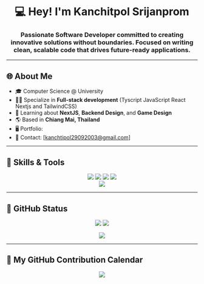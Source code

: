 <h1 align="center">💻 Hey! I'm Kanchitpol Srijanprom</h1>
<h3 align="center">Passionate Software Developer committed to creating innovative solutions without boundaries. Focused on writing clean, scalable code that drives future-ready applications.</h3>

---

## 🌐 About Me

- 🎓 Computer Science @ University
- 🧑‍💻 Specialize in **Full-stack development** (Tyscript JavaScript React Nextjs and TailwindCSS)
- 🔐 Learning about **NextJS**, **Backend Design**, and **Game Design**
- 🌎 Based in **Chiang Mai, Thailand**
- 🖥 Portfolio:
- 📩 Contact: [kanchtipol29092003@gmail.com]

---

## 🧠 Skills & Tools

<p align="center">
  <!-- Languages -->
  <img src="https://skillicons.dev/icons?i=c,cs,cpp,ts,js,lua,dart" />
  <img src="https://skillicons.dev/icons?i=react,nextjs,tailwind,angular" />
  <img src="https://skillicons.dev/icons?i=nodejs,php,py,cmake" />
  <img src="https://skillicons.dev/icons?i=mongodb,mysql" /><br>
  <!-- Tools -->
  <img src="https://skillicons.dev/icons?i=git,figma,vercel,unity,visualstudio,vscode,github,flutter," />
  
</p>

---

## 🖤 GitHub Status

<p align="center">
  <img src="https://github-readme-stats.vercel.app/api?username=KIRINTING&show_icons=true&count_private=true&theme=tokyonight&hide_border=true" />
  <img src="https://github-readme-stats.vercel.app/api/top-langs/?username=KIRINTING&layout=compact&theme=tokyonight&hide_border=true" />
</p>

<p align="center">
  <img src="https://komarev.com/ghpvc/?username=KIRINTING&label=Profile+Views&color=8B5CF6&style=flat" />
</p>

---

## 📆 My GitHub Contribution Calendar

<p align="center">
  <img src="https://github-readme-activity-graph.vercel.app/graph?username=KIRINTING&theme=tokyo-night&hide_border=true" />
</p>



